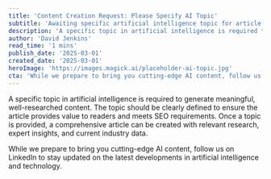 ```yaml
---
title: 'Content Creation Request: Please Specify AI Topic'
subtitle: 'Awaiting specific artificial intelligence topic for article development'
description: 'A specific topic in artificial intelligence is required to generate meaningful, well-researched content. The topic should be clearly defined to ensure the article provides value to readers and meets SEO requirements. Once a topic is provided, a comprehensive article can be created with relevant research, expert insights, and current industry data.'
author: 'David Jenkins'
read_time: '1 mins'
publish_date: '2025-03-01'
created_date: '2025-03-01'
heroImage: 'https://images.magick.ai/placeholder-ai-topic.jpg'
cta: 'While we prepare to bring you cutting-edge AI content, follow us on LinkedIn to stay updated on the latest developments in artificial intelligence and technology.'
---
```


A specific topic in artificial intelligence is required to generate meaningful, well-researched content. The topic should be clearly defined to ensure the article provides value to readers and meets SEO requirements. Once a topic is provided, a comprehensive article can be created with relevant research, expert insights, and current industry data.

While we prepare to bring you cutting-edge AI content, follow us on LinkedIn to stay updated on the latest developments in artificial intelligence and technology.